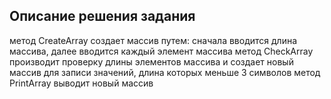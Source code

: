 ## Описание решения задания
метод CreateArray создает массив путем: сначала вводится длина массива, далее вводится каждый элемент массива
метод CheckArray производит проверку длины элементов массива и создает новый массив для записи значений, длина которых меньше 3 символов 
метод PrintArray выводит новый массив